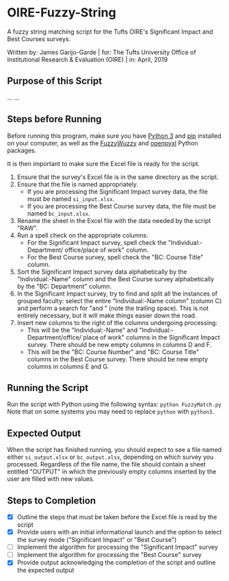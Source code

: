 OIRE-Fuzzy-String
=================

A fuzzy string matching script for the Tufts OIRE's Significant Impact and Best
Courses surveys.

Written by:  James Garijo-Garde | 
        for: The Tufts University Office of Institutional Research & Evaluation
             (OIRE) |
        in:  April, 2019

## Purpose of this Script
... ...

## Steps before Running
Before running this program, make sure you have
[Python 3](https://www.python.org/downloads) and
[pip](https://pypi.org/project/pip) installed on your computer, as well as the
[FuzzyWuzzy](https://github.com/seatgeek/fuzzywuzzy) and
[openpyxl](https://openpyxl.readthedocs.io/en/stable) Python packages.

It is then important to make sure the Excel file is ready for the script.
1. Ensure that the survey's Excel file is in the same directory as the script.
2. Ensure that the file is named appropriately.
   - If you are processing the Significant Impact survey data, the file must be
     named `si_input.xlsx`.
   - If you are processing the Best Course survey data, the file must be named
     `bc_input.xlsx`.
3. Rename the sheet in the Excel file with the data needed by the script "RAW".
4. Run a spell check on the appropriate columns:
   - For the Significant Impact survey, spell check the "Individual:-Department/
     office/place of work" column.
   - For the Best Course survey, spell check the "BC: Course Title" column.
5. Sort the Significant Impact survey data alphabetically by the
   "Individual:-Name" column and the Best Course survey alphabetically by the
   "BC: Department" column.
6. In the Significant Impact survey, try to find and split all the instances of
   grouped faculty: select the entire "Individual:-Name column" (column C) and
   perform a search for "and " (note the trailing space). This is not entirely
   necessary, but it will make things easier down the road.
7. Insert new columns to the right of the columns undergoing processing:
   - This will be the "Individual:-Name" and "Individual:-Department/office/
     place of work" columns in the Significant Impact survey. There should be
     new empty columns in columns D and F.
   - This will be the "BC: Course Number" and "BC: Course Title" columns in the
     Best Course survey. There should be new empty columns in columns E and G.

## Running the Script
Run the script with Python using the following syntax: `python FuzzyMatch.py`
Note that on some systems you may need to replace `python` with `python3`.

## Expected Output
When the script has finished running, you should expect to see a file named
either `si_output.xlsx` or `bc_output.xlsx`, depending on which survey you
processed. Regardless of the file name, the file should contain a sheet entitled
"OUTPUT" in which the previously empty columns inserted by the user are filled
with new values.

## Steps to Completion
- [x] Outline the steps that must be taken before the Excel file is read by the
  script
- [x] Provide users with an initial informational launch and the option to
  select the survey mode ("Significant Impact" or "Best Course")
- [ ] Implement the algorithm for processing the "Significant Impact" survey
- [ ] Implement the algorithm for processing the "Best Course" survey
- [x] Provide output acknowledging the completion of the script and outline the
  expected output